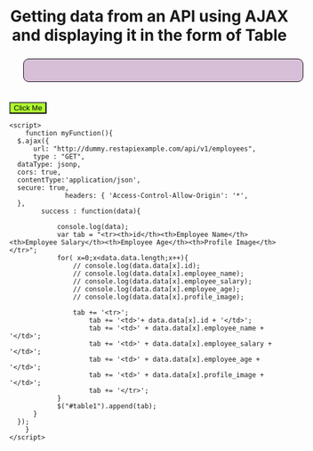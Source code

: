 <html lang="en">
  <head>
    <meta charset="UTF-8" />
    <meta http-equiv="X-UA-Compatible" content="IE=edge" />
    <meta name="viewport" content="width=device-width, initial-scale=1.0" />
    <title>AJAX-API Assignment</title>
    <script src="https://ajax.googleapis.com/ajax/libs/jquery/3.5.1/jquery.min.js"></script>
    <style>
        #table1{
            background-color: thistle;
            border-radius: 10px;
            border: 1px solid black;
            text-align: center;
            margin: 5%;
            padding: 20px;
        }
        td{
            border-right: 1px solid black;
        }
    </style>
  </head>
  <body>
    <h1 style="text-align: center">
      Getting data from an API using AJAX and displaying it in the form of Table
    </h1>
    <table id="table1" class="table table-success"></table>
    <button style="margin-top: 2%;background-color: greenyellow;" type="button" onclick="myFunction()" >Click Me</button>

    <script>
        function myFunction(){
      $.ajax({
          url: "http://dummy.restapiexample.com/api/v1/employees",
          type : "GET",
      dataType: jsonp,
      cors: true,
      contentType:'application/json',
      secure: true,
                  headers: { 'Access-Control-Allow-Origin': '*',
      },
            success : function(data){

                console.log(data);
                var tab = "<tr><th>id</th><th>Employee Name</th><th>Employee Salary</th><th>Employee Age</th><th>Profile Image</th></tr>";
                for( x=0;x<data.data.length;x++){
                    // console.log(data.data[x].id);
                    // console.log(data.data[x].employee_name);
                    // console.log(data.data[x].employee_salary);
                    // console.log(data.data[x].employee_age);
                    // console.log(data.data[x].profile_image);

                    tab += '<tr>';
                        tab += '<td>'+ data.data[x].id + '</td>';
                        tab += '<td>' + data.data[x].employee_name + '</td>';
                        tab += '<td>' + data.data[x].employee_salary + '</td>';
                        tab += '<td>' + data.data[x].employee_age + '</td>';
                        tab += '<td>' + data.data[x].profile_image + '</td>';
                        tab += '</tr>';
                }
                $("#table1").append(tab);
          }
      });
        }
    </script>
  </body>
</html>
